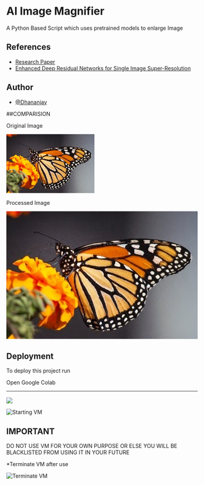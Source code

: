 
# AI Image Magnifier

A Python Based Script which uses pretrained models to enlarge Image


## References

 - [Research Paper](https://data.vision.ee.ethz.ch/cvl/DIV2K/)
 - [Enhanced Deep Residual Networks for Single Image Super-Resolution](https://arxiv.org/pdf/1707.02921.pdf)

  
## Author

- [@Dhananjay](https://github.com/Dhananjay-JSR)

##COMPARISION

Original Image

 
![image1](https://github.com/Dhananjay-JSR/AI-Image-Resizer/blob/main/references/compare1.png)

Processed Image


![image1](https://github.com/Dhananjay-JSR/AI-Image-Resizer/blob/main/references/compare2.png)


## Deployment

To deploy this project run

Open Google Colab

---------------------------- 
[<img src="https://colab.research.google.com/assets/colab-badge.svg" align="center">](https://colab.research.google.com/github/Dhananjay-JSR/AI-Image-Resizer-and-bg-remover/blob/main/jupyter-nb/AI_Image_Resizer_and_bg_remover.ipynb)

![Starting VM](https://github.com/Dhananjay-JSR/AI-Image-Resizer/blob/main/references/GIF.gif)


## IMPORTANT

DO NOT USE VM FOR YOUR OWN PURPOSE OR ELSE YOU WILL BE BLACKLISTED FROM USING IT IN YOUR FUTURE

*Terminate VM after use


![Terminate VM](https://github.com/Dhananjay-JSR/AI-Image-Resizer/blob/main/references/GIF1.gif)
